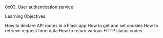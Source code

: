 0x03. User authentication service

Learning Objectives

How to declare API routes in a Flask app
How to get and set cookies
How to retrieve request form data
How to return various HTTP status codes
